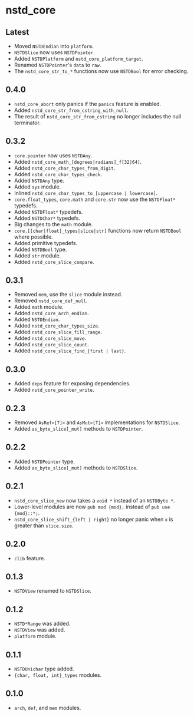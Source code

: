 # nstd_core
## Latest
- Moved `NSTDEndian` into `platform`.
- `NSTDSlice` now uses `NSTDPointer`.
- Added `NSTDPlatform` and `nstd_core_platform_target`.
- Renamed `NSTDPointer`'s `data` to `raw`.
- The `nstd_core_str_to_*` functions now use `NSTDBool` for error checking.
## 0.4.0
- `nstd_core_abort` only panics if the `panics` feature is enabled.
- Added `nstd_core_str_from_cstring_with_null`.
- The result of `nstd_core_str_from_cstring` no longer includes the null terminator.
## 0.3.2
- `core.pointer` now uses `NSTDAny`.
- Added `nstd_core_math_[degrees|radians]_f[32|64]`.
- Added `nstd_core_char_types_from_digit`.
- Added `nstd_core_char_types_check`.
- Added `NSTDAny` type.
- Added `sys` module.
- Inlined `nstd_core_char_types_to_[uppercase | lowercase]`.
- `core.float_types`, `core.math` and `core.str` now use the `NSTDFloat*` typedefs.
- Added `NSTDFloat*` typedefs.
- Added `NSTDChar*` typedefs.
- Big changes to the `math` module.
- `core.[[char|float]_types|slice|str]` functions now return `NSTDBool` where possible.
- Added primitive typedefs.
- Added `NSTDBool` type.
- Added `str` module.
- Added `nstd_core_slice_compare`.
## 0.3.1
- Removed `mem`, use the `slice` module instead.
- Removed `nstd_core_def_null`.
- Added `math` module.
- Added `nstd_core_arch_endian`.
- Added `NSTDEndian`.
- Added `nstd_core_char_types_size`.
- Added `nstd_core_slice_fill_range`.
- Added `nstd_core_slice_move`.
- Added `nstd_core_slice_count`.
- Added `nstd_core_slice_find_{first | last}`.
## 0.3.0
- Added `deps` feature for exposing dependencies.
- Added `nstd_core_pointer_write`.
## 0.2.3
- Removed `AsRef<[T]>` and `AsMut<[T]>` implementations for `NSTDSlice`.
- Added `as_byte_slice[_mut]` methods to `NSTDPointer`.
## 0.2.2
- Added `NSTDPointer` type.
- Added `as_byte_slice[_mut]` methods to `NSTDSlice`.
## 0.2.1
- `nstd_core_slice_new` now takes a `void *` instead of an `NSTDByte *`.
- Lower-level modules are now `pub mod {mod};` instead of `pub use {mod}::*;`.
- `nstd_core_slice_shift_{left | right}` no longer panic when `x` is greater than `slice.size`.
## 0.2.0
- `clib` feature.
## 0.1.3
- `NSTDView` renamed to `NSTDSlice`.
## 0.1.2
- `NSTD*Range` was added.
- `NSTDView` was added.
- `platform` module.
## 0.1.1
- `NSTDUnichar` type added.
- `{char, float, int}_types` modules.
## 0.1.0
- `arch`, `def`, and `mem` modules.
